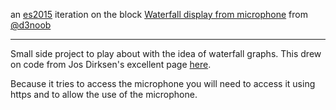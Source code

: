 an [es2015](https://babeljs.io/learn-es2015/) iteration on the block [Waterfall display from microphone](https://bl.ocks.org/d3noob/6760590814296b89574a8999309204b4) from [@d3noob](https://twitter.com/d3noob)

---

Small side project to play about with the idea of waterfall graphs.
This drew on code from Jos Dirksen's excellent page [here](http://www.smartjava.org/content/exploring-html5-web-audio-visualizing-sound).

Because it tries to access the microphone you will need to access it using https and to allow the use of the microphone.